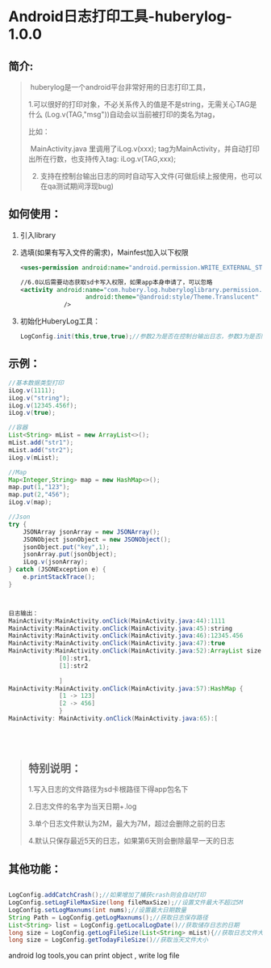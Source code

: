 # Android日志打印工具-huberylog-1.0.0



## 简介:

> ​	huberylog是一个android平台非常好用的日志打印工具，
>
> 1.可以很好的打印对象，不必关系传入的值是不是string，无需关心TAG是什么 (Log.v(TAG,"msg"))自动会以当前被打印的类名为tag，
>
> 比如：
>
> ​	MainActivity.java 里调用了iLog.v(xxx); tag为MainActivity，并自动打印出所在行数，也支持传入tag: iLog.v(TAG,xxx);
>
> 2. 支持在控制台输出日志的同时自动写入文件(可做后续上报使用，也可以在qa测试期间浮现bug)



## 如何使用：

1. 引入library

2. 选填(如果有写入文件的需求)，Mainfest加入以下权限

   ```xml
   <uses-permission android:name="android.permission.WRITE_EXTERNAL_STORAGE" />

   //6.0以后需要动态获取sd卡写入权限，如果app本身申请了，可以忽略
   <activity android:name="com.hubery.log.huberyloglibrary.permission.LogPermissionActivity"
                     android:theme="@android:style/Theme.Translucent" />
               />
   ```

3. 初始化HuberyLog工具：

   ```java
   LogConfig.init(this,true,true);//参数2为是否在控制台输出日志，参数3为是否同时将日志写入文件
   ```

## 示例：

```java
//基本数据类型打印
iLog.v(1111);
iLog.v("string");
iLog.v(12345.456f);
iLog.v(true);

//容器
List<String> mList = new ArrayList<>();
mList.add("str1");
mList.add("str2");
iLog.v(mList);

//Map
Map<Integer,String> map = new HashMap<>();
map.put(1,"123");
map.put(2,"456");
iLog.v(map);

//Json
try {
    JSONArray jsonArray = new JSONArray();
    JSONObject jsonObject = new JSONObject();
    jsonObject.put("key",1);
    jsonArray.put(jsonObject);
    iLog.v(jsonArray);
} catch (JSONException e) {
    e.printStackTrace();
}



日志输出：
MainActivity:MainActivity.onClick(MainActivity.java:44):1111
MainActivity:MainActivity.onClick(MainActivity.java:45):string
MainActivity:MainActivity.onClick(MainActivity.java:46):12345.456
MainActivity:MainActivity.onClick(MainActivity.java:47):true
MainActivity:MainActivity.onClick(MainActivity.java:52):ArrayList size = 2 [
              [0]:str1,
              [1]:str2
              
              ]
MainActivity:MainActivity.onClick(MainActivity.java:57):HashMap {
              [1 -> 123]
              [2 -> 456]
              }
MainActivity: MainActivity.onClick(MainActivity.java:65):[                                                                           {
                                                                                "key": 1
                                                                            }
                                                                        ]
```



> ## 特别说明：
>
> 1.写入日志的文件路径为sd卡根路径下得app包名下
>
> 2.日志文件的名字为当天日期+.log
>
> 3.单个日志文件默认为2M，最大为7M，超过会删除之前的日志
>
> 4.默认只保存最近5天的日志，如果第6天则会删除最早一天的日志



## 其他功能：

```java

LogConfig.addCatchCrash();//如果增加了捕获crash则会自动打印
LogConfig.setLogFileMaxSize(long fileMaxSize);//设置文件最大不超过5M
LogConfig.setLogMaxnums(int nums);//设置最大日期数量
String Path = LogConfig.getLogMaxnums();//获取日志保存路径
List<String> list = LogConfig.getLocalLogDate()//获取储存日志的日期
long size = LogConfig.getLogFileSize(List<String> mList){//获取日志文件大小
long size = LogConfig.getTodayFileSize()//获取当天文件大小
```



android log tools,you can print object , write log file